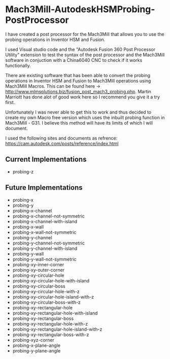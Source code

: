 # Mach3Mill-AutodeskHSMProbing-PostProcessor
I have created a post processor for the Mach3Mill that allows you to use the probing operations in Inventor HSM and Fusion.

I used Visual studio code and the "Autodesk Fusion 360 Post Processor Utility" extension to test the syntax of the post processor and the Mach3Mill software in conjuction with a China6040 CNC to check if it works functionally.

There are existing software that has been able to convert the probing operations in Inventor HSM and Fusion to Mach3Mill operations using Mach3Mill Macros. This can be found here -> http://www.mlmsolutions.biz/fusion_post_mach3_probing.php. Martin Marriott has done alot of good work here so I recommend you give it a try first.

Unfortunately I was never able to get this to work and thus decided to create my own Macro free version which uses the inbuilt probing function in Mach3Mill - G31. I believe this method will have its limits of which I will document.

I used the following sites and documents as refrence:
https://cam.autodesk.com/posts/reference/index.html


## Current Implementations
- probing-z

## Future Implementations
- probing-x
- probing-y
- probing-x-channel
- probing-x-channel-not-symmetric
- probing-x-channel-with-island
- probing-x-wall
- probing-x-wall-not-symmetric
- probing-y-channel
- probing-y-channel-not-symmetric
- probing-y-channel-with-island
- probing-y-wall
- probing-y-wall-not-symmetric
- probing-xy-inner-corner
- probing-xy-outer-corner
- probing-xy-circular-hole
- probing-xy-circular-hole-with-island
- probing-xy-circular-boss
- probing-xy-circular-hole-with-z
- probing-xy-circular-hole-island-with-z
- probing-xy-circular-boss-with-z
- probing-xy-rectangular-hole
- probing-xy-rectangular-hole-with-island
- probing-xy-rectangular-boss
- probing-xy-rectangular-hole-with-z
- probing-xy-rectangular-hole-island-with-z
- probing-xy-rectangular-boss-with-z
- probing-xyz-corner
- probing-x-plane-angle
- probing-y-plane-angle

